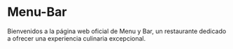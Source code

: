 # Menu-Bar
Bienvenidos a la página web oficial de Menu y Bar, un restaurante dedicado a ofrecer una experiencia culinaria excepcional.
